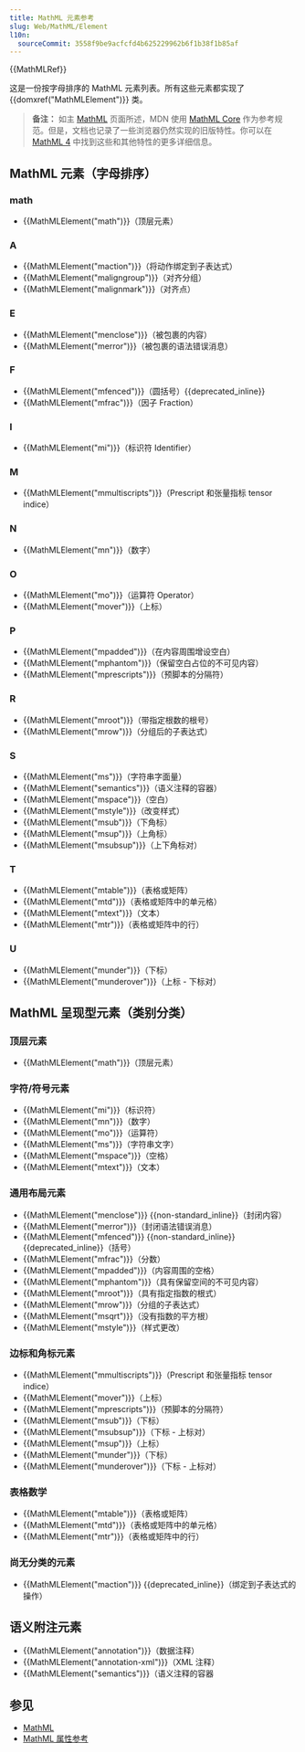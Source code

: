 ```yaml
---
title: MathML 元素参考
slug: Web/MathML/Element
l10n:
  sourceCommit: 3558f9be9acfcfd4b625229962b6f1b38f1b85af
---
```


{{MathMLRef}}

这是一份按字母排序的 MathML 元素列表。所有这些元素都实现了 {{domxref("MathMLElement")}} 类。

> **备注：** 如主 [MathML](/zh-CN/docs/Web/MathML) 页面所述，MDN 使用 [MathML Core](https://w3c.github.io/mathml-core/) 作为参考规范。但是，文档也记录了一些浏览器仍然实现的旧版特性。你可以在 [MathML 4](https://w3c.github.io/mathml/) 中找到这些和其他特性的更多详细信息。

## MathML 元素（字母排序）

### math

- {{MathMLElement("math")}}（顶层元素）

### A

- {{MathMLElement("maction")}}（将动作绑定到子表达式）
- {{MathMLElement("maligngroup")}}（对齐分组）
- {{MathMLElement("malignmark")}}（对齐点）

### E

- {{MathMLElement("menclose")}}（被包裹的内容）
- {{MathMLElement("merror")}}（被包裹的语法错误消息）

### F

- {{MathMLElement("mfenced")}}（圆括号）{{deprecated_inline}}
- {{MathMLElement("mfrac")}}（因子 Fraction）

### I

- {{MathMLElement("mi")}}（标识符 Identifier）

### M

- {{MathMLElement("mmultiscripts")}}（Prescript 和张量指标 tensor indice）

### N

- {{MathMLElement("mn")}}（数字）

### O

- {{MathMLElement("mo")}}（运算符 Operator）
- {{MathMLElement("mover")}}（上标）

### P

- {{MathMLElement("mpadded")}}（在内容周围增设空白）
- {{MathMLElement("mphantom")}}（保留空白占位的不可见内容）
- {{MathMLElement("mprescripts")}}（预脚本的分隔符）

### R

- {{MathMLElement("mroot")}}（带指定根数的根号）
- {{MathMLElement("mrow")}}（分组后的子表达式）

### S

- {{MathMLElement("ms")}}（字符串字面量）
- {{MathMLElement("semantics")}}（语义注释的容器）
- {{MathMLElement("mspace")}}（空白）
- {{MathMLElement("mstyle")}}（改变样式）
- {{MathMLElement("msub")}}（下角标）
- {{MathMLElement("msup")}}（上角标）
- {{MathMLElement("msubsup")}}（上下角标对）

### T

- {{MathMLElement("mtable")}}（表格或矩阵）
- {{MathMLElement("mtd")}}（表格或矩阵中的单元格）
- {{MathMLElement("mtext")}}（文本）
- {{MathMLElement("mtr")}}（表格或矩阵中的行）

### U

- {{MathMLElement("munder")}}（下标）
- {{MathMLElement("munderover")}}（上标 - 下标对）

## MathML 呈现型元素（类别分类）

### 顶层元素

- {{MathMLElement("math")}}（顶层元素）

### 字符/符号元素

- {{MathMLElement("mi")}}（标识符）
- {{MathMLElement("mn")}}（数字）
- {{MathMLElement("mo")}}（运算符）
- {{MathMLElement("ms")}}（字符串文字）
- {{MathMLElement("mspace")}}（空格）
- {{MathMLElement("mtext")}}（文本）

### 通用布局元素

- {{MathMLElement("menclose")}} {{non-standard_inline}}（封闭内容）
- {{MathMLElement("merror")}}（封闭语法错误消息）
- {{MathMLElement("mfenced")}} {{non-standard_inline}} {{deprecated_inline}}（括号）
- {{MathMLElement("mfrac")}}（分数）
- {{MathMLElement("mpadded")}}（内容周围的空格）
- {{MathMLElement("mphantom")}}（具有保留空间的不可见内容）
- {{MathMLElement("mroot")}}（具有指定指数的根式）
- {{MathMLElement("mrow")}}（分组的子表达式）
- {{MathMLElement("msqrt")}}（没有指数的平方根）
- {{MathMLElement("mstyle")}}（样式更改）

### 边标和角标元素

- {{MathMLElement("mmultiscripts")}}（Prescript 和张量指标 tensor indice）
- {{MathMLElement("mover")}}（上标）
- {{MathMLElement("mprescripts")}}（预脚本的分隔符）
- {{MathMLElement("msub")}}（下标）
- {{MathMLElement("msubsup")}}（下标 - 上标对）
- {{MathMLElement("msup")}}（上标）
- {{MathMLElement("munder")}}（下标）
- {{MathMLElement("munderover")}}（下标 - 上标对）

### 表格数学

- {{MathMLElement("mtable")}}（表格或矩阵）
- {{MathMLElement("mtd")}}（表格或矩阵中的单元格）
- {{MathMLElement("mtr")}}（表格或矩阵中的行）

### 尚无分类的元素

- {{MathMLElement("maction")}} {{deprecated_inline}}（绑定到子表达式的操作）

## 语义附注元素

- {{MathMLElement("annotation")}}（数据注释）
- {{MathMLElement("annotation-xml")}}（XML 注释）
- {{MathMLElement("semantics")}}（语义注释的容器

## 参见

- [MathML](/zh-CN/docs/Web/MathML)
- [MathML 属性参考](/zh-CN/docs/Web/MathML/Attribute)
